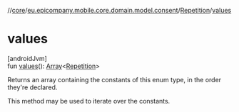 //[core](../../../index.md)/[eu.epicompany.mobile.core.domain.model.consent](../index.md)/[Repetition](index.md)/[values](values.md)

# values

[androidJvm]\
fun [values](values.md)(): [Array](https://kotlinlang.org/api/latest/jvm/stdlib/kotlin/-array/index.html)&lt;[Repetition](index.md)&gt;

Returns an array containing the constants of this enum type, in the order they're declared.

This method may be used to iterate over the constants.
